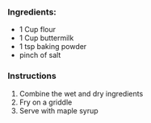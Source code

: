 ### Ingredients:

* 1 Cup flour
* 1 Cup buttermilk
* 1 tsp baking powder
* pinch of salt

### Instructions

1. Combine the wet and dry ingredients
1. Fry on a griddle
1. Serve with maple syrup
